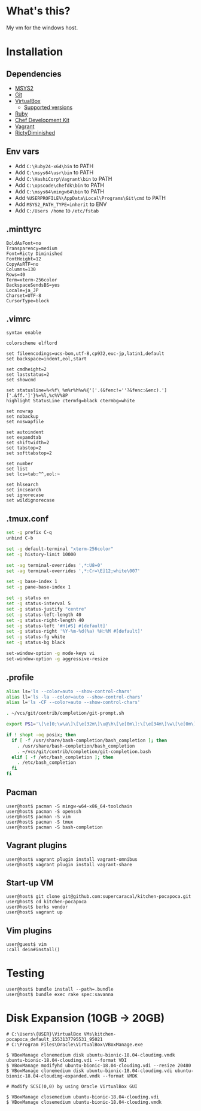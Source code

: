 # What's this?
My vm for the windows host.

# Installation
## Dependencies
* [MSYS2](http://www.msys2.org/)
* [Git](https://git-for-windows.github.io/)
* [VirtualBox](https://www.virtualbox.org/wiki/Downloads)
  * [Supported versions](https://www.vagrantup.com/docs/virtualbox/)
* [Ruby](https://rubyinstaller.org/)
* [Chef Development Kit](https://downloads.chef.io/chefdk)
* [Vagrant](https://www.vagrantup.com/downloads.html)
* [RictyDiminished](https://github.com/edihbrandon/RictyDiminished)

## Env vars
* Add `C:\Ruby24-x64\bin` to PATH
* Add `C:\msys64\usr\bin` to PATH
* Add `C:\HashiCorp\Vagrant\bin` to PATH
* Add `C:\opscode\chefdk\bin` to PATH
* Add `C:\msys64\mingw64\bin` to PATH
* Add `%USERPROFILE%\AppData\Local\Programs\Git\cmd` to PATH
* Add `MSYS2_PATH_TYPE=inherit` to ENV
* Add `C:/Users /home` to `/etc/fstab`

## .minttyrc
```
BoldAsFont=no
Transparency=medium
Font=Ricty Diminished
FontHeight=12
CopyAsRTF=no
Columns=130
Rows=40
Term=xterm-256color
BackspaceSendsBS=yes
Locale=ja_JP
Charset=UTF-8
CursorType=block
```

## .vimrc
```vim
syntax enable

colorscheme elflord

set fileencodings=ucs-bom,utf-8,cp932,euc-jp,latin1,default
set backspace=indent,eol,start

set cmdheight=2
set laststatus=2
set showcmd

set statusline=%<%f\ %m%r%h%w%{'['.(&fenc!=''?&fenc:&enc).']['.&ff.']'}%=%l,%c%V%8P
highlight StatusLine ctermfg=black ctermbg=white

set nowrap
set nobackup
set noswapfile

set autoindent
set expandtab
set shiftwidth=2
set tabstop=2
set softtabstop=2

set number
set list
set lcs=tab:^^,eol:~

set hlsearch
set incsearch
set ignorecase
set wildignorecase
```

## .tmux.conf
```sh
set -g prefix C-q
unbind C-b

set -g default-terminal "xterm-256color"
set -g history-limit 10000

set -ag terminal-overrides ',*:U8=0'
set -ag terminal-overrides ',*:Cr=\E]12;white\007'

set -g base-index 1
set -g pane-base-index 1

set -g status on
set -g status-interval 5
set -g status-justify "centre"
set -g status-left-length 40
set -g status-right-length 40
set -g status-left '#H[#S] #[default]'
set -g status-right '%Y-%m-%d(%a) %H:%M #[default]'
set -g status-fg white
set -g status-bg black

set-window-option -g mode-keys vi
set-window-option -g aggressive-resize
```

## .profile
```sh
alias ls='ls --color=auto --show-control-chars'
alias ll='ls -la --color=auto --show-control-chars'
alias l='ls -CF --color=auto --show-control-chars'

. ~/vcs/git/contrib/completion/git-prompt.sh

export PS1='\[\e]0;\w\a\]\[\e[32m\]\u@\h\[\e[0m\]:\[\e[34m\]\w\[\e[0m\]\[\e[35m\]$(__git_ps1)\[\e[0m\]\$ '

if ! shopt -oq posix; then
  if [ -f /usr/share/bash-completion/bash_completion ]; then
    . /usr/share/bash-completion/bash_completion
    . ~/vcs/git/contrib/completion/git-completion.bash
  elif [ -f /etc/bash_completion ]; then
    . /etc/bash_completion
  fi
fi
```

## Pacman
```
user@host$ pacman -S mingw-w64-x86_64-toolchain
user@host$ pacman -S openssh
user@host$ pacman -S vim
user@host$ pacman -S tmux
user@host$ pacman -S bash-completion
```

## Vagrant plugins
```
user@host$ vagrant plugin install vagrant-omnibus
user@host$ vagrant plugin install vagrant-share
```

## Start-up VM
```
user@host$ git clone git@github.com:supercaracal/kitchen-pocapoca.git
user@host$ cd kitchen-pocapoca
user@host$ berks vendor
user@host$ vagrant up
```

## Vim plugins
```
user@guest$ vim
:call dein#install()
```

# Testing
```
user@host$ bundle install --path=.bundle
user@host$ bundle exec rake spec:savanna
```

# Disk Expansion (10GB -> 20GB)
```
# C:\Users\{USER}\VirtualBox VMs\kitchen-pocapoca_default_1553137795531_95021
# C:\Program Files\Oracle\VirtualBox\VBoxManage.exe

$ VBoxManage clonemedium disk ubuntu-bionic-18.04-cloudimg.vmdk ubuntu-bionic-18.04-cloudimg.vdi --format VDI
$ VBoxManage modifyhd ubuntu-bionic-18.04-cloudimg.vdi --resize 20480
$ VBoxManage clonemedium disk ubuntu-bionic-18.04-cloudimg.vdi ubuntu-bionic-18.04-cloudimg-expanded.vmdk --format VMDK

# Modify SCSI(0,0) by using Oracle VirtualBox GUI

$ VBoxManage closemedium ubuntu-bionic-18.04-cloudimg.vdi
$ VBoxManage closemedium ubuntu-bionic-18.04-cloudimg.vmdk
```
